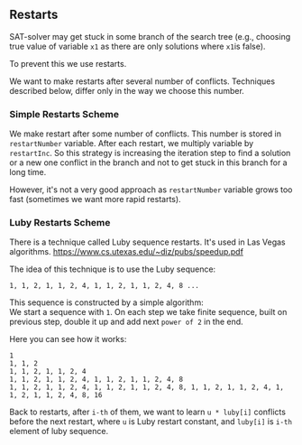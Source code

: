 ## Restarts

SAT-solver may get stuck in some branch of the search tree
(e.g., choosing true value of variable `x1` as there are only 
solutions where `x1`is false).

To prevent this we use restarts.

We want to make restarts after several number of conflicts. Techniques
described below, differ only in the way we choose this number.

### Simple Restarts Scheme

We make restart after some number of conflicts. This number is 
stored in `restartNumber` variable. After each restart,
we multiply variable by `restartInc`. So this strategy is
increasing the iteration step to find a solution or a new one
conflict in the branch and not to get stuck in this branch for a long time.

However, it's not a very good approach as `restartNumber` variable
grows too fast (sometimes we want more rapid restarts).

### Luby Restarts Scheme

There is a technique called Luby sequence restarts. It's used in Las Vegas algorithms.
https://www.cs.utexas.edu/~diz/pubs/speedup.pdf

The idea of this technique is to use the Luby sequence:
```
1, 1, 2, 1, 1, 2, 4, 1, 1, 2, 1, 1, 2, 4, 8 ...
```

This sequence is constructed by a simple algorithm:  
We start a sequence with `1`.
On each step we take finite sequence, built on previous step,
double it up and add next `power of 2` in the end.

Here you can see how it works:
```
1  
1, 1, 2  
1, 1, 2, 1, 1, 2, 4  
1, 1, 2, 1, 1, 2, 4, 1, 1, 2, 1, 1, 2, 4, 8  
1, 1, 2, 1, 1, 2, 4, 1, 1, 2, 1, 1, 2, 4, 8, 1, 1, 2, 1, 1, 2, 4, 1, 1, 2, 1, 1, 2, 4, 8, 16
```

Back to restarts, after `i-th` of them, we want to learn `u * luby[i]`
conflicts before the next restart, where `u` is Luby restart 
constant, and `luby[i]` is `i-th` element of luby sequence.
